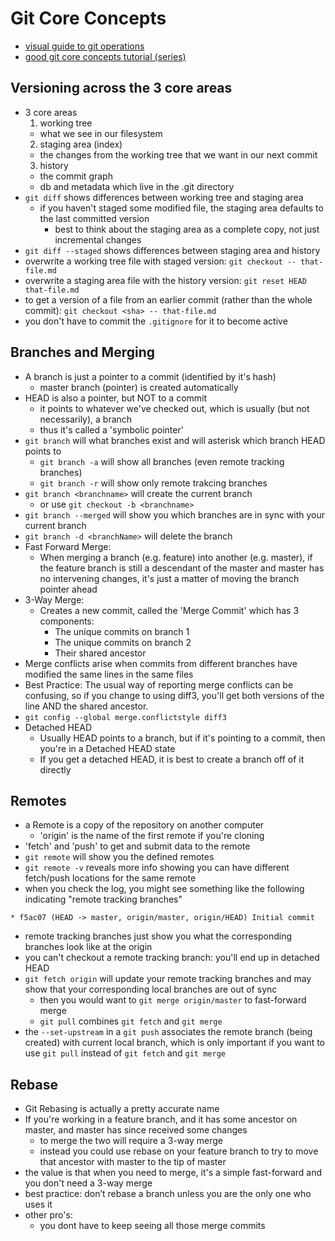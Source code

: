 Git Core Concepts
==============

- [visual guide to git operations](http://marklodato.github.io/visual-git-guide/index-en.html)
- [good git core concepts tutorial (series)](https://www.youtube.com/watch?v=uR6G2v_WsRA)

## Versioning across the 3 core areas
- 3 core areas
  1. working tree
    - what we see in our filesystem
  2. staging area (index)
    - the changes from the working tree that we want in our next commit
  3. history
    - the commit graph
    - db and metadata which live in the .git directory
- `git diff` shows differences between working tree and staging area
  - if you haven't staged some modified file, the staging area defaults to the last committed version
    - best to think about the staging area as a complete copy, not just incremental changes
- `git diff --staged` shows differences between staging area and history
- overwrite a working tree file with staged version: `git checkout -- that-file.md`
- overwrite a staging area file with the history version: `git reset HEAD that-file.md`  
- to get a version of a file from an earlier commit (rather than the whole commit): `git checkout <sha> -- that-file.md`
- you don't have to commit the `.gitignore` for it to become active

## Branches and Merging
- A branch is just a pointer to a commit (identified by it's hash)
  - master branch (pointer) is created automatically
- HEAD is also a pointer, but NOT to a commit
  - it points to whatever we've checked out, which is usually (but not necessarily), a branch  
  - thus it's called a 'symbolic pointer'
- `git branch` will what branches exist and will asterisk which branch HEAD points to
  - `git branch -a` will show all branches (even remote tracking branches)
  - `git branch -r` will show only remote trakcing branches
- `git branch <branchname>` will create the current branch
  - or use `git checkout -b <branchname>`
- `git branch --merged` will show you which branches are in sync with your current branch
- `git branch -d <branchName>` will delete the branch
- Fast Forward Merge:
  - When merging a branch (e.g. feature) into another (e.g. master), if the feature branch is still a descendant of the master and master has no intervening changes, it's just a matter of moving the branch pointer ahead
- 3-Way Merge:
  - Creates a new commit, called the 'Merge Commit' which has 3 components:
    - The unique commits on branch 1
    - The unique commits on branch 2
    - Their shared ancestor
- Merge conflicts arise when commits from different branches have modified the same lines in the same files
- Best Practice: The usual way of reporting merge conflicts can be confusing, so if you change to using diff3, you'll get both versions of the line AND the shared ancestor.
 - `git config --global merge.conflictstyle diff3`
- Detached HEAD
  - Usually HEAD points to a branch, but if it's pointing to a commit, then you're in a Detached HEAD state
  - If you get a detached HEAD, it is best to create a branch off of it directly

## Remotes
- a Remote is a copy of the repository on another computer
  - 'origin' is the name of the first remote if you're cloning
- 'fetch' and 'push' to get and submit data to the remote
- `git remote` will show you the defined remotes
- `git remote -v` reveals more info showing you can have different fetch/push locations for the same remote
- when you check the log, you might see something like the following indicating "remote tracking branches"
```
* f5ac07 (HEAD -> master, origin/master, origin/HEAD) Initial commit
```
- remote tracking branches just show you what the corresponding branches look like at the origin
- you can't checkout a remote tracking branch: you'll end up in detached HEAD
- `git fetch origin` will update your remote tracking branches and may show that your corresponding local branches are out of sync
  - then you would want to `git merge origin/master` to fast-forward merge
  - `git pull` combines `git fetch` and `git merge`
- the `--set-upstream` in a `git push` associates the remote branch (being created) with current local branch, which is only important if you want to use `git pull` instead of `git fetch` and `git merge`

## Rebase
- Git Rebasing is actually a pretty accurate name
- If you're working in a feature branch, and it has some ancestor on master, and master has since received some changes
  - to merge the two will require a 3-way merge
  - instead you could use rebase on your feature branch to try to move that ancestor with master to the tip of master
- the value is that when you need to merge, it's a simple fast-forward and you don't need a 3-way merge
- best practice: don’t rebase a branch unless you are the only one who uses it
- other pro's:
  - you dont have to keep seeing all those merge commits





